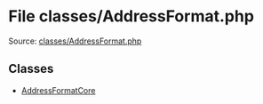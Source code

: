 File classes/AddressFormat.php
=========

Source: [classes/AddressFormat.php](https://github.com/PrestaShop/PrestaShop/blob/1.6.0.13/classes/AddressFormat.php)


Classes
-------

* [AddressFormatCore](class.AddressFormatCore.md)

